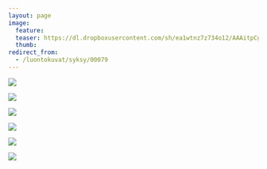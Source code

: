 ```yaml
---
layout: page
image:
  feature:
  teaser: https://dl.dropboxusercontent.com/sh/ea1wtnz7z734o12/AAAitpCgB6wDWtOCFT9J6tOAa/luontokuvat/syksy/2/DS31892-245px.jpg
  thumb:
redirect_from:
  - /luontokuvat/syksy/00079
---
```


[![](https://dl.dropboxusercontent.com/sh/ea1wtnz7z734o12/AAAFv3bs3G-_5svNeIyXUemsa/luontokuvat/syksy/2/DS31869-800px.jpg)](https://dl.dropboxusercontent.com/sh/ea1wtnz7z734o12/AAB_-vCFNQJNyc8BlpOr5nBGa/luontokuvat/syksy/2/DS31869.jpg)

[![](https://dl.dropboxusercontent.com/sh/ea1wtnz7z734o12/AAD9jNiRYDZj13ua_pw4_Usua/luontokuvat/syksy/2/DS31878-800px.jpg)](https://dl.dropboxusercontent.com/sh/ea1wtnz7z734o12/AADUpgII0FIuhanIONm4enyAa/luontokuvat/syksy/2/DS31878.jpg)

[![](https://dl.dropboxusercontent.com/sh/ea1wtnz7z734o12/AADsBdllReV2wK8ADFy6rv0oa/luontokuvat/syksy/2/DS31886-800px.jpg)](https://dl.dropboxusercontent.com/sh/ea1wtnz7z734o12/AADIBYL5cOsVb1vwJIeVRWwKa/luontokuvat/syksy/2/DS31886.jpg)

[![](https://dl.dropboxusercontent.com/sh/ea1wtnz7z734o12/AACTiuvXMDyl1tnMbNn0aZcka/luontokuvat/syksy/2/DS31888-800px.jpg)](https://dl.dropboxusercontent.com/sh/ea1wtnz7z734o12/AABicqQ_DkuuTrTJCerQJTPIa/luontokuvat/syksy/2/DS31888.jpg)

[![](https://dl.dropboxusercontent.com/sh/ea1wtnz7z734o12/AAA_2rHm6dLibfTdwRbHfowAa/luontokuvat/syksy/2/DS31892-800px.jpg)](https://dl.dropboxusercontent.com/sh/ea1wtnz7z734o12/AAB-JgSCpYdcMIy7Umq-G9gza/luontokuvat/syksy/2/DS31892.jpg)

[![](https://dl.dropboxusercontent.com/sh/ea1wtnz7z734o12/AAAhh-XD0F5O_csy_zQkW-cTa/luontokuvat/syksy/2/DS31893-800px.jpg)](https://dl.dropboxusercontent.com/sh/ea1wtnz7z734o12/AACc2vJ5Z1erjj35c93CjCYga/luontokuvat/syksy/2/DS31893.jpg)
